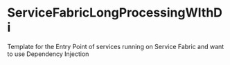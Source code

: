 # ServiceFabricLongProcessingWIthDi
Template for the Entry Point of services running on Service Fabric and want to use Dependency Injection
